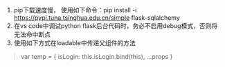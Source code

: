 1. pip下载速度慢， 使用如下命令：pip install -i https://pypi.tuna.tsinghua.edu.cn/simple flask-sqlalchemy
2. 在vs code中调试python flask后台代码时，务必不启用debug模式，否则将无法命中断点
3. 使用如下方式在loadable中传递父组件的方法
> var temp = { isLogin: this.isLogin.bind(this), ...props }

